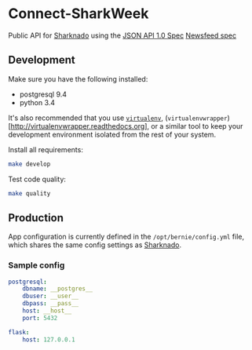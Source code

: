 # Connect-SharkWeek
Public API for [Sharknado](https://github.com/Bernie-2016/Connect-Sharknado) using the [JSON API 1.0 Spec](http://jsonapi.org/)
[Newsfeed spec](https://github.com/Bernie-2016/Connect-Sharknado/issues/1)

## Development
Make sure you have the following installed:
* postgresql 9.4
* python 3.4

It's also recommended that you use
[`virtualenv`](https://virtualenv.pypa.io/en/latest/),
(`virtualenvwrapper`)[http://virtualenvwrapper.readthedocs.org], or a
similar tool to keep your development environment isolated from the
rest of your system.

Install all requirements:
```bash
make develop
```

Test code quality:
```bash
make quality
```

## Production
App configuration is currently defined in the `/opt/bernie/config.yml`
file, which shares the same config settings as
[Sharknado](https://github.com/Bernie-2016/Connect-Sharknado).

### Sample config
```yaml
postgresql:
    dbname: __postgres__
    dbuser: __user__
    dbpass: __pass__
    host: __host__
    port: 5432

flask:
    host: 127.0.0.1
```
